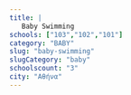 ```yaml
---
title: |
   Baby Swimming
schools: ["103","102","101"]
category: "BABY"
slug: "baby-swimming"
slugCategory: "baby"
schoolscount: "3"
city: "Αθήνα"
---
```


